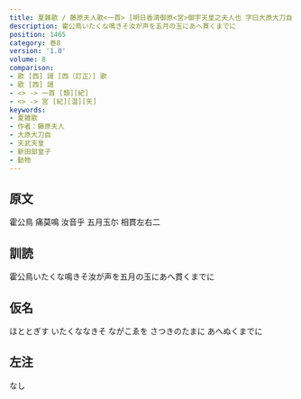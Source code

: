 ```yaml
---
title: 夏雜歌 / 藤原夫人歌<一首> [明日香清御原<宮>御宇天皇之夫人也 字曰大原大刀自 即新田部皇子之母也]
description: 霍公鳥いたくな鳴きそ汝が声を五月の玉にあへ貫くまでに
position: 1465
category: 巻8
version: '1.0'
volume: 8
comparison:
- 歌 [西] 謌 [西（訂正）] 歌
- 歌 [西] 謌
- <> -> 一首 [類][紀]
- <> -> 宮 [紀][温][矢]
keywords:
- 夏雑歌
- 作者：藤原夫人
- 大原大刀自
- 天武天皇
- 新田部皇子
- 動物
---
```


## 原文

霍公鳥 痛莫鳴 汝音乎 五月玉尓 相貫左右二

## 訓読

霍公鳥いたくな鳴きそ汝が声を五月の玉にあへ貫くまでに

## 仮名

ほととぎす いたくななきそ ながこゑを さつきのたまに あへぬくまでに

## 左注

なし
